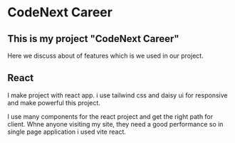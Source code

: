 
# CodeNext Career





## This is my project "CodeNext Career"

Here we discuss about of features which is we used in our project.


## React

I make project with react app.
i use tailwind css and daisy ui for responsive and make powerful this project.

I use many components for the react project and get the right path for client. Whne anyone visiting my site, they need a good performance so in single page application i used vite react.


